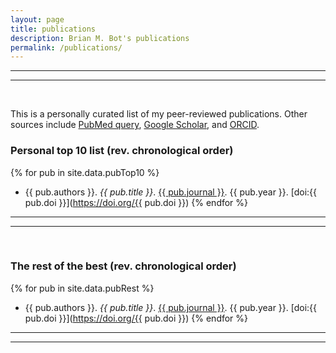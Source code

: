```yaml
---
layout: page
title: publications
description: Brian M. Bot's publications
permalink: /publications/
---
```


***
***
<br>

This is a personally curated list of my peer-reviewed publications. 
Other sources include [PubMed query](http://www.ncbi.nlm.nih.gov/pubmed/?term=((((Bot+B%5BAuthor%5D)+OR+Bot+BM%5BAuthor%5D)+OR+Bot%2C+Brian%5BAuthor%5D)+OR+Bot%2C+Brian+M%5BAuthor%5D)+NOT+Le+Bot+B%5BAuthor%5D+NOT+Bot+BL%5BAuthor%5D), [Google Scholar](https://scholar.google.com/citations?user=ZHXKPL0AAAAJ&hl=en), and [ORCID](http://orcid.org/0000-0002-2412-6826).

### Personal top 10 list (rev. chronological order)

{% for pub in site.data.pubTop10 %}
- {{ pub.authors }}. *{{ pub.title }}*. <u>{{ pub.journal }}</u>. {{ pub.year }}. [doi:{{ pub.doi }}](https://doi.org/{{ pub.doi }})
{% endfor %}

***
***
<br>

### The rest of the best (rev. chronological order)

{% for pub in site.data.pubRest %}
- {{ pub.authors }}. *{{ pub.title }}*. <u>{{ pub.journal }}</u>. {{ pub.year }}. [doi:{{ pub.doi }}](https://doi.org/{{ pub.doi }})
{% endfor %}

***
***

